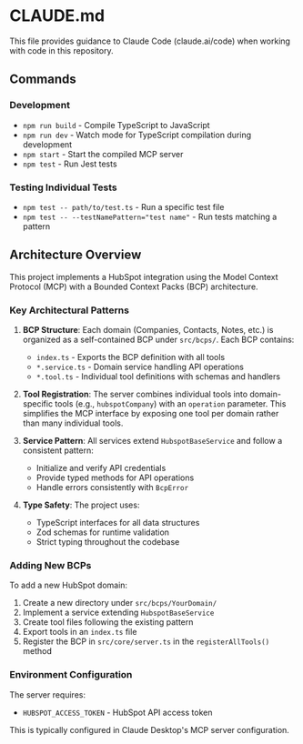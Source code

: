 # CLAUDE.md

This file provides guidance to Claude Code (claude.ai/code) when working with code in this repository.

## Commands

### Development
- `npm run build` - Compile TypeScript to JavaScript
- `npm run dev` - Watch mode for TypeScript compilation during development
- `npm start` - Start the compiled MCP server
- `npm test` - Run Jest tests

### Testing Individual Tests
- `npm test -- path/to/test.ts` - Run a specific test file
- `npm test -- --testNamePattern="test name"` - Run tests matching a pattern

## Architecture Overview

This project implements a HubSpot integration using the Model Context Protocol (MCP) with a Bounded Context Packs (BCP) architecture.

### Key Architectural Patterns

1. **BCP Structure**: Each domain (Companies, Contacts, Notes, etc.) is organized as a self-contained BCP under `src/bcps/`. Each BCP contains:
   - `index.ts` - Exports the BCP definition with all tools
   - `*.service.ts` - Domain service handling API operations
   - `*.tool.ts` - Individual tool definitions with schemas and handlers

2. **Tool Registration**: The server combines individual tools into domain-specific tools (e.g., `hubspotCompany`) with an `operation` parameter. This simplifies the MCP interface by exposing one tool per domain rather than many individual tools.

3. **Service Pattern**: All services extend `HubspotBaseService` and follow a consistent pattern:
   - Initialize and verify API credentials
   - Provide typed methods for API operations
   - Handle errors consistently with `BcpError`

4. **Type Safety**: The project uses:
   - TypeScript interfaces for all data structures
   - Zod schemas for runtime validation
   - Strict typing throughout the codebase

### Adding New BCPs

To add a new HubSpot domain:
1. Create a new directory under `src/bcps/YourDomain/`
2. Implement a service extending `HubspotBaseService`
3. Create tool files following the existing pattern
4. Export tools in an `index.ts` file
5. Register the BCP in `src/core/server.ts` in the `registerAllTools()` method

### Environment Configuration

The server requires:
- `HUBSPOT_ACCESS_TOKEN` - HubSpot API access token

This is typically configured in Claude Desktop's MCP server configuration.